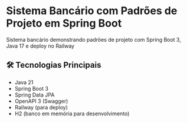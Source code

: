 # Sistema Bancário com Padrões de Projeto em Spring Boot
Sistema bancário demonstrando padrões de projeto com Spring Boot 3, Java 17 e deploy no Railway

## 🛠️ Tecnologias Principais
- Java 21
- Spring Boot 3
- Spring Data JPA
- OpenAPI 3 (Swagger)
- Railway (para deploy)
- H2 (banco em memória para desenvolvimento)
